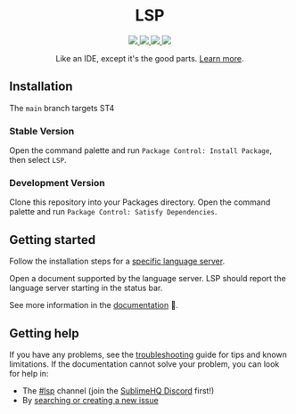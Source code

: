 
<p>
  <h1 align="center">LSP</h1>
</p>

<p align="center">
  <a href="https://github.com/sublimelsp/LSP/blob/main/LICENSE">
    <img src="https://img.shields.io/github/license/sublimelsp/LSP">
  </a>
  <a href="https://github.com/sublimelsp/LSP/releases">
    <img src="https://img.shields.io/github/release/sublimelsp/LSP.svg">
  </a>
  <a href="https://lsp.sublimetext.io">
    <img src="https://img.shields.io/badge/docs-ST4-blue">
  </a>
  <a href="#chat">
    <img src="https://img.shields.io/discord/280102180189634562?label=SublimeHQ%20Discord&logo=discord">
  </a>
  <br>
</p>

<p align="center">Like an IDE, except it's the good parts. <a href="https://lsp.sublimetext.io">Learn more</a>.</p>

## Installation

The `main` branch targets ST4

### Stable Version

Open the command palette and run `Package Control: Install Package`, then select `LSP`.

### Development Version

Clone this repository into your Packages directory. Open the command palette and run `Package Control: Satisfy Dependencies`.

## Getting started

Follow the installation steps for a [specific language server](https://lsp.sublimetext.io/language_servers).

Open a document supported by the language server. LSP should report the language server starting in the status bar.

See more information in the [documentation](https://lsp.sublimetext.io) :open_book:.

## Getting help

If you have any problems, see the [troubleshooting](https://sublimelsp.github.io/LSP/troubleshooting/) guide for tips and known limitations. If the documentation cannot solve your problem, you can look for help in:
<a name="chat"></a>

* The [#lsp](https://discordapp.com/channels/280102180189634562/645268178397560865) channel (join the [SublimeHQ Discord](https://discord.gg/TZ5WN8t) first!)
* By [searching or creating a new issue](https://github.com/sublimelsp/LSP/issues)

